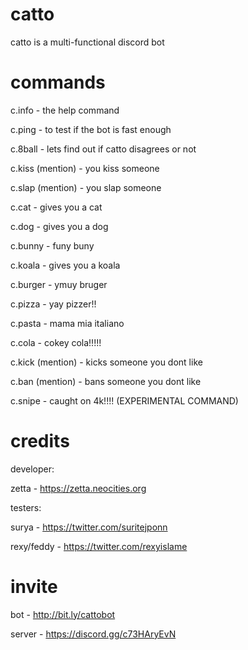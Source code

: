 # catto
catto is a multi-functional discord bot

# commands

c.info - the help command

c.ping - to test if the bot is fast enough

c.8ball - lets find out if catto disagrees or not



c.kiss (mention) - you kiss someone

c.slap (mention) - you slap someone



c.cat - gives you a cat

c.dog - gives you a dog

c.bunny - funy buny

c.koala - gives you a koala


c.burger - ymuy bruger

c.pizza - yay pizzer!!

c.pasta - mama mia italiano

c.cola - cokey cola!!!!!



c.kick (mention) - kicks someone you dont like

c.ban (mention) - bans someone you dont like

c.snipe - caught on 4k!!!! (EXPERIMENTAL COMMAND)


# credits

developer: 

zetta - https://zetta.neocities.org



testers:

surya - https://twitter.com/suritejponn

rexy/feddy - https://twitter.com/rexyislame



# invite

bot - http://bit.ly/cattobot

server - https://discord.gg/c73HAryEvN


